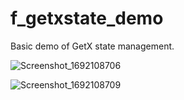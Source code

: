 # f_getxstate_demo

Basic demo of GetX state management.


![Screenshot_1692108706](https://github.com/augustosalazar/f_getxstate_template/assets/4458129/905ade9f-3ac7-49d6-a58a-0479062f3fb0)   

![Screenshot_1692108709](https://github.com/augustosalazar/f_getxstate_template/assets/4458129/911d8dca-81fc-4b32-ba54-be9a475543d2)
